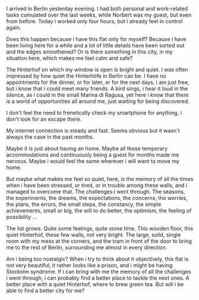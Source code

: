 I arrived in Berlin yesterday evening. I had both personal and
work-related tasks cumulated over the last weeks, while Norbert was my
guest, but even from before. Today i worked only four hours, but i
already feel in control again.

Does this happen because i have this flat only for myself? Because i
have been living here for a while and a lot of little details have
been sorted out and the edges smoothened? Or is there something in
this city, in my situation here, which makes me feel calm and safe?

The Hinterhof on which my window is open is bright and quiet. I was
often impressed by how quiet the Hinterhöfe in Berlin can be. I have
no appointments for the dinner, or for later, or for the next days, i
am just free, but i know that i could meet many friends. A bird sings,
i hear it loud in the silence, as i could in the small Marina di
Ragusa, yet here i know that there is a world of opportunities all
around me, just waiting for being discovered.

I don't feel the need to frenetically check my smartphone for
anything, i don't look for an escape there.

My internet connection is steady and fast. Seems obvious but it wasn't
always the case in the past months.

Maybe it is just about having an home. Maybe all those temporary
accommodations and continuously being a guest for months made me
nervous. Maybe i would feel the same wherever i will want to move my
home.

But maybe what makes me feel so quiet, here, is the memory of all the
times when i have been stressed, or tired, or in trouble among these
walls, and i managed to overcome that. The challenges i went
through. The seasons, the experiments, the dreams, the expectations,
the concerns, the worries, the plans, the errors, the small steps, the
constancy, the simple achievements, small or big, the will to do
better, the optimism, the feeling of possibility ...

The list grows. Quite some feelings, quite some time. This wooden
floor, this quiet Hinterhof, these few walls, not very bright. The
large, solid, single room with my mess at the corners, and the tram in
front of the door to bring me to the rest of Berlin, surrounding me
almost in every direction.

Am i being too nostalgic? When i try to think about it objectively,
this flat is not very beautiful, it rather looks like a prison, and i
might be having Stockolm syndrome. If i can bring with me the memory
of all the challenges i went through, i can probably find a better
place to tackle the next ones. A better place with a quiet Hinterhof,
where to brew green tea. But will i be able to find a better city for
me?
